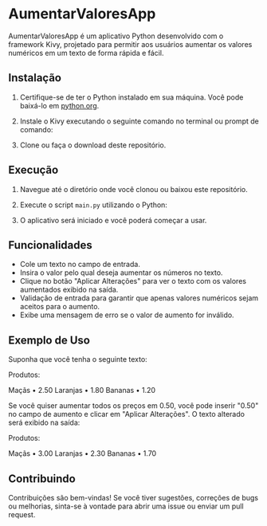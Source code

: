 # AumentarValoresApp

AumentarValoresApp é um aplicativo Python desenvolvido com o framework Kivy, projetado para permitir aos usuários aumentar os valores numéricos em um texto de forma rápida e fácil.

## Instalação

1. Certifique-se de ter o Python instalado em sua máquina. Você pode baixá-lo em [python.org](https://www.python.org/).
2. Instale o Kivy executando o seguinte comando no terminal ou prompt de comando:


3. Clone ou faça o download deste repositório.

## Execução

1. Navegue até o diretório onde você clonou ou baixou este repositório.
2. Execute o script `main.py` utilizando o Python:

3. O aplicativo será iniciado e você poderá começar a usar.

## Funcionalidades

- Cole um texto no campo de entrada.
- Insira o valor pelo qual deseja aumentar os números no texto.
- Clique no botão "Aplicar Alterações" para ver o texto com os valores aumentados exibido na saída.
- Validação de entrada para garantir que apenas valores numéricos sejam aceitos para o aumento.
- Exibe uma mensagem de erro se o valor de aumento for inválido.

## Exemplo de Uso

Suponha que você tenha o seguinte texto:

Produtos:

Maçãs • 2.50
Laranjas • 1.80
Bananas • 1.20


Se você quiser aumentar todos os preços em 0.50, você pode inserir "0.50" no campo de aumento e clicar em "Aplicar Alterações". O texto alterado será exibido na saída:

Produtos:

Maçãs • 3.00
Laranjas • 2.30
Bananas • 1.70


## Contribuindo

Contribuições são bem-vindas! Se você tiver sugestões, correções de bugs ou melhorias, sinta-se à vontade para abrir uma issue ou enviar um pull request.





